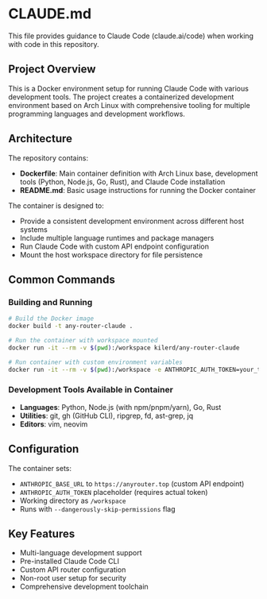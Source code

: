 # CLAUDE.md

This file provides guidance to Claude Code (claude.ai/code) when working with code in this repository.

## Project Overview

This is a Docker environment setup for running Claude Code with various development tools. The project creates a containerized development environment based on Arch Linux with comprehensive tooling for multiple programming languages and development workflows.

## Architecture

The repository contains:
- **Dockerfile**: Main container definition with Arch Linux base, development tools (Python, Node.js, Go, Rust), and Claude Code installation
- **README.md**: Basic usage instructions for running the Docker container

The container is designed to:
- Provide a consistent development environment across different host systems
- Include multiple language runtimes and package managers
- Run Claude Code with custom API endpoint configuration
- Mount the host workspace directory for file persistence

## Common Commands

### Building and Running
```bash
# Build the Docker image
docker build -t any-router-claude .

# Run the container with workspace mounted
docker run -it --rm -v $(pwd):/workspace kilerd/any-router-claude

# Run container with custom environment variables
docker run -it --rm -v $(pwd):/workspace -e ANTHROPIC_AUTH_TOKEN=your_token kilerd/any-router-claude
```

### Development Tools Available in Container
- **Languages**: Python, Node.js (with npm/pnpm/yarn), Go, Rust
- **Utilities**: git, gh (GitHub CLI), ripgrep, fd, ast-grep, jq
- **Editors**: vim, neovim

## Configuration

The container sets:
- `ANTHROPIC_BASE_URL` to `https://anyrouter.top` (custom API endpoint)
- `ANTHROPIC_AUTH_TOKEN` placeholder (requires actual token)
- Working directory as `/workspace`
- Runs with `--dangerously-skip-permissions` flag

## Key Features

- Multi-language development support
- Pre-installed Claude Code CLI
- Custom API router configuration
- Non-root user setup for security
- Comprehensive development toolchain